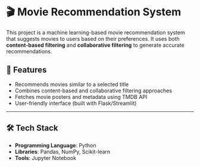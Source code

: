 # 🎬 Movie Recommendation System

This project is a machine learning-based movie recommendation system that suggests movies to users based on their preferences. It uses both **content-based filtering** and **collaborative filtering** to generate accurate recommendations.

## 🚀 Features

- Recommends movies similar to a selected title
- Combines content-based and collaborative filtering approaches
- Fetches movie posters and metadata using TMDB API
- User-friendly interface (built with Flask/Streamlit)

---

## 🛠️ Tech Stack

- **Programming Language**: Python  
- **Libraries**: Pandas, NumPy, Scikit-learn  
- **Tools**: Jupyter Notebook

